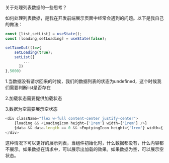 关于处理列表数据的一些思考？

如何处理列表数据，是我在开发前端展示页面中经常会遇到的问题。以下是我自己的做法：

```javascript
const [list,setList] = useState();
const [loading,setLoading] = useState(false);

setTimeOut(()=>{
    setLoading(true);
    setList([
        ...
      ])
},5000)

```

1.当数据没有请求回来的时候，我们的数据列表的状态为undefined，这个时候我们需要判断list是否存在

2.加载状态需要提供加载状态

3.数据为空需要展示空状态

```ts
<div className="flex w-full content-center justify-center">
    {loading && <LoadingIcon height={'1rem'} width={'1rem'} />}
    {data && data.length == 0 && <EmptyingIcon height={'1rem'} width={'1rem'} />}
</div>
```

这种情况下可以更好的展示列表，当组件初始化时，什么数据都没有，什么内容都不展示。如果数据在请求中，可以展示出加载的效果。如果数据为空，可以展示空状态。
